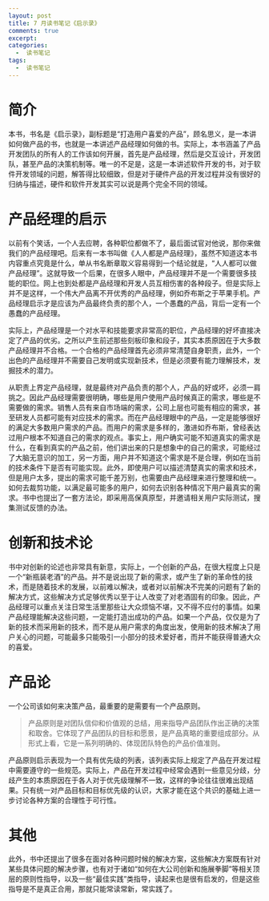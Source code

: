 ```yaml
---
layout: post
title: 7 月读书笔记《启示录》
comments: true
excerpt: 
categories:
  -  读书笔记
tags:
  -  读书笔记
---
```



# 简介

本书，书名是《启示录》，副标题是“打造用户喜爱的产品”，顾名思义，是一本讲如何做产品的书，也就是一本讲述产品经理如何做的书。实际上，本书涵盖了产品开发团队的所有人的工作该如何开展，首先是产品经理，然后是交互设计，开发团队，甚至产品的决策机制等。唯一的不足是，这是一本讲述软件开发的书，对于软件开发领域的问题，解答得比较细致，但是对于硬件产品的开发过程并没有很好的归纳与描述，硬件和软件开发其实可以说是两个完全不同的领域。


# 产品经理的启示

以前有个笑话，一个人去应聘，各种职位都做不了，最后面试官对他说，那你来做我们的产品经理吧。后来有一本书叫做《人人都是产品经理》，虽然不知道这本书内容重点究竟是什么，单从书名断章取义容易得到一个结论就是，“人人都可以做产品经理”。这就导致一个后果，在很多人眼中，产品经理并不是一个需要很多技能的职位。网上也到处都是产品经理和开发人员互相伤害的各种段子。但是实际上并不是这样，一个伟大产品离不开优秀的产品经理，例如乔布斯之于苹果手机。产品经理启示才是应该为产品最终负责的那个人，一个愚蠢的产品，背后一定有一个愚蠢的产品经理。

实际上，产品经理是一个对水平和技能要求非常高的职位，产品经理的好坏直接决定了产品的优劣。之所以产生前述那些刻板印象和段子，其实本质原因在于大多数产品经理并不合格。一个合格的产品经理首先必须非常清楚自身职责，此外，一个出色的产品经理并不需要自己发明或实现新技术，但是必须要有能力理解技术，发掘技术的潜力。

从职责上界定产品经理，就是最终对产品负责的那个人，产品的好或坏，必须一肩挑之。因此产品经理需要很明确，哪些是用户使用产品时候真正的需求，哪些是不需要做的需求。销售人员有来自市场端的需求，公司上层也可能有相应的需求，甚至研发人员都可能有对应技术的需求。而在产品经理眼中的产品，一定是能够很好的满足大多数用户需求的产品。而用户的需求是多样的，激进如乔布斯，曾经表达过用户根本不知道自己的需求的观点。事实上，用户确实可能不知道真实的需求是什么，在看到真实的产品之前，他们讲出来的只是想象中的自己的需求，可能经过了大脑无意识的加工，另一方面，用户并不知道这个需求是不是合理，例如在当前的技术条件下是否有可能实现。此外，即使用户可以描述清楚真实的需求和技术，但是用户太多，提出的需求可能千差万别，也需要由产品经理来进行整理和统一。如何去裁剪功能，以满足最可能多的用户，如何去识别各种情况下用户最真实的需求。书中也提出了一套方法论，即采用高保真原型，并邀请相关用户实际测试，搜集测试反馈的办法。


# 创新和技术论

书中对创新的论述也非常具有新意，实际上，一个创新的产品，在很大程度上只是一个“新瓶装老酒”的产品。并不是说出现了新的需求，或产生了新的革命性的技术，而是随着技术的发展，以前难以解决，或者对以前解决不完美的问题有了新的解决方式，这些解决方式足够优秀以至于让人改变了对老酒固有的印象。因此，产品经理可以重点关注日常生活里那些让大众烦恼不堪，又不得不应付的事情。如果产品经理能解决这些问题，一定能打造出成功的产品。如果一个产品，仅仅是为了新的技术而采用新的技术，而不是从用户需求的角度出发，使用新的技术解决了用户关心的问题，可能最多只能吸引一小部分的技术爱好者，而并不能获得普通大众的喜爱。


# 产品论

一个公司该如何来决策产品，最重要的是需要有一个产品原则。

> 产品原则是对团队信仰和价值观的总结，用来指导产品团队作出正确的决策和取舍。它体现了产品团队的目标和愿景，是产品真略的重要组成部分。从形式上看，它是一系列明确的、体现团队特色的产品价值准则。

产品原则启示表现为一个具有优先级的列表，该列表实际上规定了产品在开发过程中需要遵守的一些规范。实际上，产品在开发过程中经常会遇到一些意见分歧，分歧产生的本质原因在于各人对于优先级理解不一致，这样的争论往往很难出现结果。只有统一对产品目标和目标优先级的认识，大家才能在这个共识的基础上进一步讨论各种方案的合理性于可行性。


# 其他

此外，书中还提出了很多在面对各种问题时候的解决方案，这些解决方案既有针对某些具体问题的解决步骤，也有对于诸如“如何在大公司创新和施展拳脚”等相关顶层的原则性指导，以及一些“最佳实践”类指导，读起来也是很有启发的，但是这些指导是不是真正合用，那就只能常读常新，常实践了。
